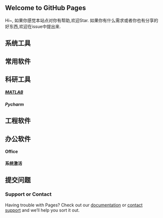 ## Welcome to GitHub Pages
Hi~, 如果你感觉本站点对你有帮助,欢迎Star.
如果你有什么需求或者你也有分享的好东西,欢迎在issue中提出来.

## 系统工具



## 常用软件

## 科研工具
##### [MATLAB](F:\kenyon01.github.io\reaserch\MATLAB.md)

##### Pycharm

## 工程软件

## 办公软件

#### Office
#### 系统激活

## 提交问题


### Support or Contact

Having trouble with Pages? Check out our [documentation](https://docs.github.com/categories/github-pages-basics/) or [contact support](https://support.github.com/contact) and we’ll help you sort it out.
